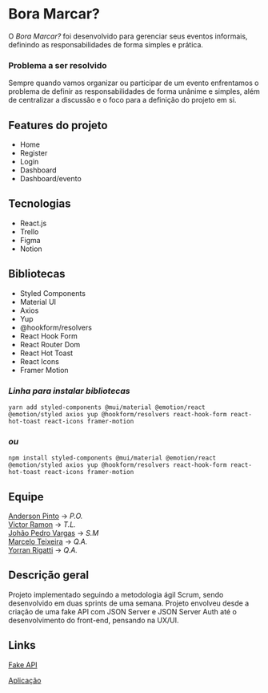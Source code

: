 # Bora Marcar?

O _Bora Marcar?_ foi desenvolvido para gerenciar seus eventos informais, definindo as responsabilidades de forma simples e prática.

### Problema a ser resolvido

Sempre quando vamos organizar ou participar de um evento enfrentamos o problema de definir as responsabilidades de forma unânime e simples, além de centralizar a discussão e o foco para a definição do projeto em si.

## Features do projeto

- Home
- Register
- Login
- Dashboard
- Dashboard/evento

## Tecnologias

- React.js
- Trello
- Figma
- Notion

## Bibliotecas

- Styled Components
- Material UI
- Axios
- Yup
- @hookform/resolvers
- React Hook Form
- React Router Dom
- React Hot Toast
- React Icons
- Framer Motion

### _Linha para instalar bibliotecas_

`yarn add styled-components @mui/material @emotion/react @emotion/styled axios yup @hookform/resolvers react-hook-form react-hot-toast react-icons framer-motion`

### <em>ou</em>

`npm install styled-components @mui/material @emotion/react @emotion/styled axios yup @hookform/resolvers react-hook-form react-hot-toast react-icons framer-motion`

## Equipe

[Anderson Pinto](https://github.com/andersonstpinto) -> _*P.O.*_ <br />
[Victor Ramon](https://github.com/2victor2) -> _*T.L.*_ <br />
[Johão Pedro Vargas](https://github.com/masterjayjay07) -> _*S.M*_ <br />
[Marcelo Teixeira](https://github.com/mtmodesti) -> _*Q.A.*_ <br />
[Yorran Rigatti](https://github.com/yorranrigatti) -> _*Q.A.*_ <br />

## Descrição geral

Projeto implementado seguindo a metodologia ágil Scrum, sendo desenvolvido em duas sprints de uma semana. Projeto envolveu desde a criação de uma fake API com JSON Server e JSON Server Auth até o desenvolvimento do front-end, pensando na UX/UI.

## Links

[Fake API](https://github.com/2victor2/Bora-Marcar-API)

[Aplicação](https://bora-marcar.vercel.app/)

